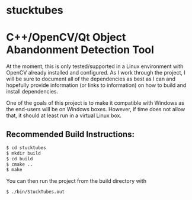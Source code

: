 stucktubes
==========

# C++/OpenCV/Qt Object Abandonment Detection Tool

At the moment, this is only tested/supported in a Linux environment with OpenCV
already installed and configured.  As I work through the project, I will be
sure to document all of the dependencies as best as I can and hopefully provide
information (or links to information) on how to build and install dependencies.

One of the goals of this project is to make it compatible with Windows as the
end-users will be on Windows boxes.  However, if time does not allow that, it
should at least run in a virtual Linux box.

## Recommended Build Instructions:

```bash
$ cd stucktubes
$ mkdir build
$ cd build
$ cmake ..
$ make
```

You can then run the project from the build directory with

```bash
$ ./bin/StuckTubes.out
```
